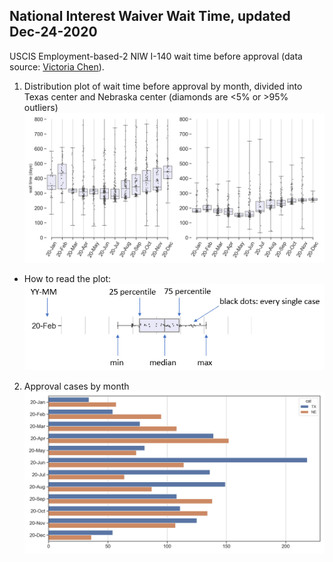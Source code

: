 ## National Interest Waiver Wait Time, updated Dec-24-2020 
USCIS Employment-based-2 NIW I-140 wait time before approval (data source: [Victoria Chen](https://www.wegreened.com/eb1_niw_approvals)). 
 
1. Distribution plot of wait time before approval by month, divided into Texas center and Nebraska center (diamonds are <5% or >95% outliers) 
![Figure_1](https://raw.githubusercontent.com/happy-fish-01/National_interest_waiver_waittime/main/fig1.png) 
 
* How to read the plot: 
![Figure_3](https://raw.githubusercontent.com/happy-fish-01/National_interest_waiver_waittime/main/fig3.PNG) 
2. Approval cases by month 
![Figure_2](https://raw.githubusercontent.com/happy-fish-01/National_interest_waiver_waittime/main/fig2.png)